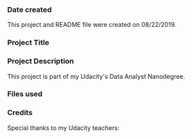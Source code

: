 ### Date created
This project and README file were created on 08/22/2019.

### Project Title


### Project Description
This project is part of my Udacity's Data Analyst Nanodegree.  

### Files used


### Credits
Special thanks to my Udacity teachers:  
